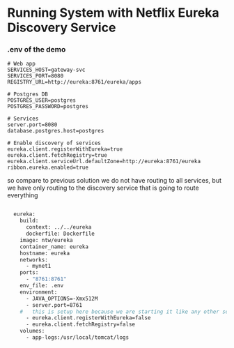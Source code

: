 # Running System with Netflix Eureka Discovery Service



### .env of the demo
```
# Web app
SERVICES_HOST=gateway-svc
SERVICES_PORT=8080
REGISTRY_URL=http://eureka:8761/eureka/apps

# Postgres DB
POSTGRES_USER=postgres
POSTGRES_PASSWORD=postgres

# Services
server.port=8080
database.postgres.host=postgres

# Enable discovery of services
eureka.client.registerWithEureka=true
eureka.client.fetchRegistry=true
eureka.client.serviceUrl.defaultZone=http://eureka:8761/eureka
ribbon.eureka.enabled=true

```

so compare to previous solution we do not have routing to all services, but we have only routing to the discovery service that is going to route everything


```dockerfile

  eureka:
    build:
      context: ../../eureka
      dockerfile: Dockerfile
    image: ntw/eureka
    container_name: eureka
    hostname: eureka
    networks:
      - mynet1
    ports:
      - "8761:8761"
    env_file: .env
    environment:
      - JAVA_OPTIONS=-Xmx512M
      - server.port=8761
    #   this is setup here because we are starting it like any other service
      - eureka.client.registerWithEureka=false
      - eureka.client.fetchRegistry=false
    volumes:
      - app-logs:/usr/local/tomcat/logs


```